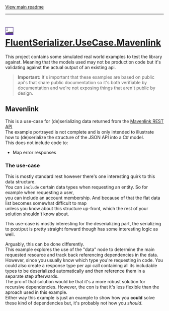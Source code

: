 [//]: # (Header)

<a href="https://github.com/Marvin-Brouwer/FluentSerializer#readme">
	View main readme
</a><hr/>
<h1>
	<img alt="icon" width="26" height="26"
		src="https://github.com/Marvin-Brouwer/FluentSerializer/raw/main/docs/logo/Logo.default.optimized.svg" />
	<a href="https://github.com/Marvin-Brouwer/FluentSerializer/blob/main/src/FluentSerializer.UseCase.Mavenlink#readme">
		FluentSerializer.UseCase.Mavenlink
	</a>
</h1>

[//]: # (Body)

This project contains some simulated real world examples to test the library against.
Meaning that the models used may not be production code but it's validating against the actual output of an existing api.

> **Important:** It's important that these examples are based on public api's that share public documentation so it's both verifiable by documentation
> and we're not exposing things that aren't public by design.

## Mavenlink

This is a use-case for (de)serializing data returned from the [Mavenlink REST API](https://developer.mavenlink.com/beta)  
The example portrayed is not complete and is only intended to illustrate how to (de)serialize the structure of the JSON API into a C# model.  
This does not include code to:

- Map error responses

### The use-case

This is mostly standard rest however there's one interesting quirk to this data structure.  
You can `include` certain data types when requesting an entity. So for example when requesting a user,  
you can include an account membership. And because of that the flat data list becomes somewhat difficult to map  
unless you know about this structure up-front, which the rest of your solution shouldn't know about.  
  
This use-case is mostly interesting for the deserializing part, the serializing to post/put is pretty straight forward though has some interesting logic as well.

Arguably, this can be done differently.  
This example explores the use of the "data" node to determine the main requested resource and track back referencing dependencies in the data.  
However, since you usually know which type you're requesting in code. You could also create a response type per api call containing all its 
includable types to be deserialized automatically and then reference them in a separate step afterwards.  
The pro of that solution would be that it's a more robust solution for recursive dependencies.
However, the con is that it's less flexible than the aproach used in this example.  
Either way this example is just an example to show how you **could** solve these kind of dependencies but, it's probably not how you _should_.
